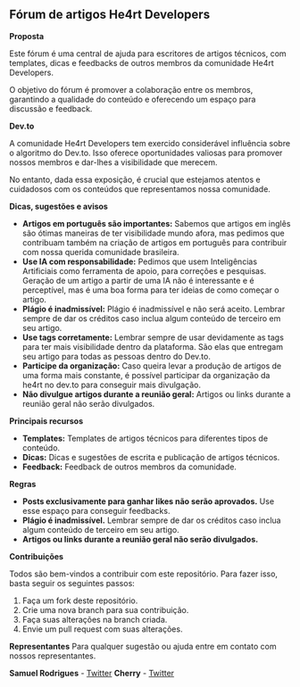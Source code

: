 ## Fórum de artigos He4rt Developers

**Proposta**

Este fórum é uma central de ajuda para escritores de artigos técnicos, com templates, dicas e feedbacks de outros membros da comunidade He4rt Developers.

O objetivo do fórum é promover a colaboração entre os membros, garantindo a qualidade do conteúdo e oferecendo um espaço para discussão e feedback.

**Dev.to**

A comunidade He4rt Developers tem exercido considerável influência sobre o algoritmo do Dev.to. Isso oferece oportunidades valiosas para promover nossos membros e dar-lhes a visibilidade que merecem.

No entanto, dada essa exposição, é crucial que estejamos atentos e cuidadosos com os conteúdos que representamos nossa comunidade.

**Dicas, sugestões e avisos**

* **Artigos em português são importantes:** Sabemos que artigos em inglês são ótimas maneiras de ter visibilidade mundo afora, mas pedimos que contribuam também na criação de artigos em português para contribuir com nossa querida comunidade brasileira.
* **Use IA com responsabilidade:** Pedimos que usem Inteligências Artificiais como ferramenta de apoio, para correções e pesquisas. Geração de um artigo a partir de uma IA não é interessante e é perceptível, mas é uma boa forma para ter ideias de como começar o artigo.
* **Plágio é inadmissível:** Plágio é inadmissível e não será aceito. Lembrar sempre de dar os créditos caso inclua algum conteúdo de terceiro em seu artigo.
* **Use tags corretamente:** Lembrar sempre de usar devidamente as tags para ter mais visibilidade dentro da plataforma. São elas que entregam seu artigo para todas as pessoas dentro do Dev.to.
* **Participe da organização:** Caso queira levar a produção de artigos de uma forma mais constante, é possível participar da organização da he4rt no dev.to para conseguir mais divulgação.
* **Não divulgue artigos durante a reunião geral:** Artigos ou links durante a reunião geral não serão divulgados.

**Principais recursos**

* **Templates:** Templates de artigos técnicos para diferentes tipos de conteúdo.
* **Dicas:** Dicas e sugestões de escrita e publicação de artigos técnicos.
* **Feedback:** Feedback de outros membros da comunidade.

**Regras**

* **Posts exclusivamente para ganhar likes não serão aprovados.** Use esse espaço para conseguir feedbacks.
* **Plágio é inadmissível.** Lembrar sempre de dar os créditos caso inclua algum conteúdo de terceiro em seu artigo.
* **Artigos ou links durante a reunião geral não serão divulgados.**

**Contribuições**

Todos são bem-vindos a contribuir com este repositório. Para fazer isso, basta seguir os seguintes passos:

1. Faça um fork deste repositório.
2. Crie uma nova branch para sua contribuição.
3. Faça suas alterações na branch criada.
4. Envie um pull request com suas alterações.

**Representantes**
Para qualquer sugestão ou ajuda entre em contato com nossos representantes.

**Samuel Rodrigues** - [Twitter](https://twitter.com/samucadev)
**Cherry** - [Twitter](https://twitter.com/samucadev)